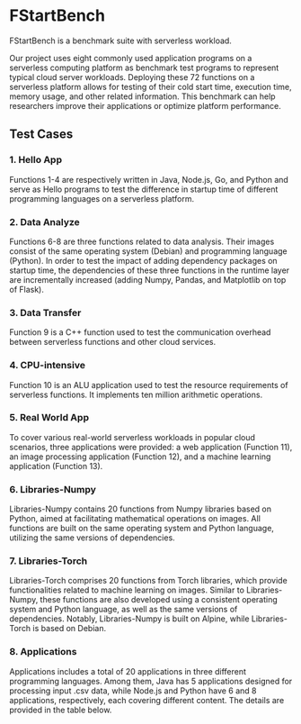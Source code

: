 # FStartBench
FStartBench is a benchmark suite with serverless workload.

Our project uses eight commonly used application programs on a serverless computing platform as benchmark test programs to represent typical cloud server workloads. Deploying these 72 functions on a serverless platform allows for testing of their cold start time, execution time, memory usage, and other related information. This benchmark can help researchers improve their applications or optimize platform performance.

## Test Cases
### 1. Hello App
Functions 1-4 are respectively written in Java, Node.js, Go, and Python and serve as Hello programs to test the difference in startup time of different programming languages on a serverless platform.

### 2. Data Analyze
Functions 6-8 are three functions related to data analysis. Their images consist of the same operating system (Debian) and programming language (Python). In order to test the impact of adding dependency packages on startup time, the dependencies of these three functions in the runtime layer are incrementally increased (adding Numpy, Pandas, and Matplotlib on top of Flask).

### 3. Data Transfer
Function 9 is a C++ function used to test the communication overhead between serverless functions and other cloud services.

### 4. CPU-intensive
Function 10 is an ALU application used to test the resource requirements of serverless functions. It implements ten million arithmetic operations.

### 5. Real World App
To cover various real-world serverless workloads in popular cloud scenarios, three applications were provided: a web application (Function 11), an image processing application (Function 12), and a machine learning application (Function 13).

### 6. Libraries-Numpy 
Libraries-Numpy contains 20 functions from Numpy libraries based on Python, aimed at facilitating mathematical operations on images. All functions are built on the same operating system and Python language, utilizing the same versions of dependencies. 

### 7. Libraries-Torch
Libraries-Torch comprises 20 functions from Torch libraries, which provide functionalities related to machine learning on images. Similar to Libraries-Numpy, these functions are also developed using a consistent operating system and Python language, as well as the same versions of dependencies. Notably, Libraries-Numpy is built on Alpine, while Libraries-Torch is based on Debian.

### 8. Applications
Applications includes a total of 20 applications in three different programming languages. Among them, Java has 5 applications designed for processing input .csv data, while Node.js and Python have 6 and 8 applications, respectively, each covering different content. The details are provided in the table below.
